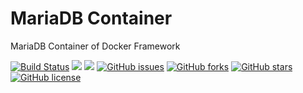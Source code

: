# MariaDB Container
MariaDB Container of Docker Framework

[![Build Status](https://travis-ci.org/dockerframework/mariadb.svg?branch=master)](https://travis-ci.org/dockerframework/mariadb) [![](https://images.microbadger.com/badges/image/dockerframework/mariadb:10.2.svg)](https://microbadger.com/images/dockerframework/mariadb:10.2 "Layers") [![](https://images.microbadger.com/badges/version/dockerframework/mariadb:10.2.svg)](https://microbadger.com/images/dockerframework/mariadb:10.2 "Version") [![GitHub issues](https://img.shields.io/github/issues/dockerframework/mariadb.svg)](https://github.com/dockerframework/mariadb/issues) [![GitHub forks](https://img.shields.io/github/forks/dockerframework/mariadb.svg)](https://github.com/dockerframework/mariadb/network) [![GitHub stars](https://img.shields.io/github/stars/dockerframework/mariadb.svg)](https://github.com/dockerframework/mariadb/stargazers) [![GitHub license](https://img.shields.io/badge/license-MIT-blue.svg)](https://raw.githubusercontent.com/dockerframework/mariadb/master/LICENSE)
